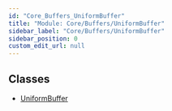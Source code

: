 ```yaml
---
id: "Core_Buffers_UniformBuffer"
title: "Module: Core/Buffers/UniformBuffer"
sidebar_label: "Core/Buffers/UniformBuffer"
sidebar_position: 0
custom_edit_url: null
---
```


## Classes

- [UniformBuffer](../classes/Core_Buffers_UniformBuffer.UniformBuffer.md)
